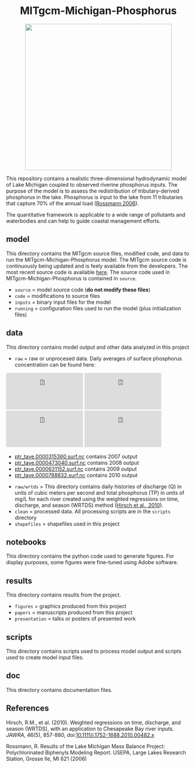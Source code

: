 <h1 align="center"> MITgcm-Michigan-Phosphorus </h1>

<p align="center">
   <img height="400" src="https://github.com/lgloege/MITgcm-Michigan-Phosphorus/blob/master/results/figures_clean/Figure_1.png">
</p>


This repository contains a realistic three-dimensional hydrodynamic model of Lake Michigan
coupled to observed riverine phosphorus inputs. The purpose of the model is
to assess the redistribution of tributary-derived phosphorus in the lake.
Phosphorus is input to the lake from 11 tributaries that capture 70% of the annual load ([Rossmann 2006](https://www.epa.gov/sites/production/files/2015-08/documents/lmmbp-pcb-report.pdf)).

The quantitative framework is applicable to a wide range of pollutants and waterbodies and can help to guide coastal management efforts.

## model
This directory contains the MITgcm source files, modified code,
and data to run the MITgcm-Michigan-Phosphorus model.
The MITgcm source code is continuously being updated and is feely available from the developers. The most recent source code is available [here](https://github.com/MITgcm/MITgcm). The source code used in MITgcm-Michigan-Phosphorus is contained in `source`.

- `source` = model source code (**do not modify these files**)
- `code` = modifications to source files
- `inputs` = binary input files for the model
- `running` = configuration files used to run the model (plus initialization files)

## data
This directory contains model output and other data analyzed in this project
- `raw` = raw or unprocesed data. Daily averages of surface phosphorus concentration can be found here:

<div>
<iframe src="https://widgets.figshare.com/articles/7040042/embed?show_title=1"  width="210" height="100" frameborder="0"></iframe>
<iframe src="https://widgets.figshare.com/articles/7040048/embed?show_title=1"  width="210" height="100" frameborder="0"></iframe>
<iframe src="https://widgets.figshare.com/articles/7040051/embed?show_title=1"  width="210" height="100" frameborder="0"></iframe>
<iframe src="https://widgets.figshare.com/articles/7043378/embed?show_title=1"  width="210" height="100" frameborder="0"></iframe>
</div>

  * [ptr_tave.0000315360.surf.nc](https://figshare.com/articles/ptr_tave_0000315360_surf_nc/7040042) contains 2007 output
  * [ptr_tave.0000473040.surf.nc](https://figshare.com/articles/ptr_tave_0000473040_surf_nc/7040048) contains 2008 output
  * [ptr_tave.0000631152.surf.nc](https://figshare.com/articles/ptr_tave_0000631152_surf_nc/7040051) contains 2009 output
  * [ptr_tave.0000788832.surf.nc](https://figshare.com/articles/ptr_tave_0000788832_surf_nc/7043378) contains 2010 output
- `raw/wrtds` = This directory contains daily histories of discharge (Q) in units of cubic meters per second and total phosphorus (TP) in units of mg/L for each river created using the weighted regressions on time, discharge, and season (WRTDS) method ([Hirsch et al., 2010](http://onlinelibrary.wiley.com/doi/10.1111/j.1752-1688.2010.00482.x/abstract)).
- `clean` = processed data. All processing scripts are in the `scripts` directory
- `shapefiles` = shapefiles used in this project

##  notebooks
This directory contains the python code used to generate figures.
For display purposes, some figures were fine-tuned using Adobe software.

##  results
This directory contains results from the project.

- `figures` = graphics produced from this project
- `papers` = manuscripts produced from this project
- `presentation` = talks or posters of presented work

## scripts
This directory contains scripts used to process model output
and scripts used to create model input files.

## doc
This directory contains documentation files.

## References
Hirsch, R.M., et al.  (2010). Weighted regressions on time, discharge, and season (WRTDS), with an application to Chesapeake Bay river inputs. *JAWRA*, 46(5), 857-880, doi:[10.1111/j.1752-1688.2010.00482.x](http://onlinelibrary.wiley.com/doi/10.1111/j.1752-1688.2010.00482.x/abstract)

Rossmann, R. Results of the Lake Michigan Mass Balance Project: Polychlorinated Biphenyls Modeling Report. USEPA, Large Lakes Research Station, Grosse Ile, MI 621 (2006)
